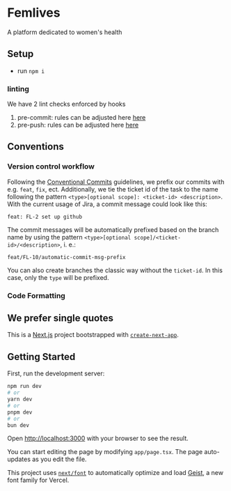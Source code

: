 # Femlives

A platform dedicated to women's health

## Setup

- run `npm i`

### linting

We have 2 lint checks enforced by hooks

1. pre-commit: rules can be adjusted here [here](eslint.config.mjs)
2. pre-push: rules can be adjusted here [here](.eslintrc.json)

## Conventions

### Version control workflow

Following the [Conventional Commits](https://www.conventionalcommits.org/en/v1.0.0/) guidelines, we prefix our commits with e.g. `feat`, `fix`, ect. Additionally, we tie the ticket id of the task to the name following the pattern `<type>[optional scope]: <ticket-id> <description>`. With the current usage of Jira, a commit message could look like this:

```text
feat: FL-2 set up github
```

The commit messages will be automatically prefixed based on the branch name by using the pattern `<type>[optional scope]/<ticket-id>/<description>`, i. e.:

```text
feat/FL-10/automatic-commit-msg-prefix
```

You can also create branches the classic way without the `ticket-id`. In this case, only the `type` will be prefixed.

### Code Formatting

## We prefer single quotes

This is a [Next.js](https://nextjs.org) project bootstrapped with [`create-next-app`](https://nextjs.org/docs/app/api-reference/cli/create-next-app).

## Getting Started

First, run the development server:

```bash
npm run dev
# or
yarn dev
# or
pnpm dev
# or
bun dev
```

Open [http://localhost:3000](http://localhost:3000) with your browser to see the result.

You can start editing the page by modifying `app/page.tsx`. The page auto-updates as you edit the file.

This project uses [`next/font`](https://nextjs.org/docs/app/building-your-application/optimizing/fonts) to automatically optimize and load [Geist](https://vercel.com/font), a new font family for Vercel.
